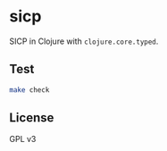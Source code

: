 # sicp

SICP in Clojure with `clojure.core.typed`.

## Test

```bash
make check
```

## License

GPL v3
